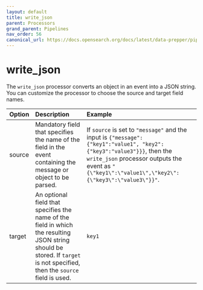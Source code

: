 ```yaml
---
layout: default
title: write_json
parent: Processors
grand_parent: Pipelines
nav_order: 56
canonical_url: https://docs.opensearch.org/docs/latest/data-prepper/pipelines/configuration/processors/write-json/
---
```


# write_json


The `write_json` processor converts an object in an event into a JSON string. You can customize the processor to choose the source and target field names.

<!--
This table is autogenerated. Do not edit it.
- name: write_json
- pluginType: processor
- source: https://github.com/opensearch-project/data-prepper/blob/f0bd8d8e4773dc3d7318c19b8623c2213a099a86/data-prepper-plugins/write-json-processor/src/main/java/org/opensearch/dataprepper/plugins/processor/write_json/WriteJsonProcessorConfig.java
-->

Option | Description | Example
:--- | :--- | :---
source | Mandatory field that specifies the name of the field in the event containing the message or object to be parsed. | If `source` is set to `"message"` and the input is `{"message": {"key1":"value1", "key2":{"key3":"value3"}}}`, then the `write_json` processor outputs the event as `"{\"key1\":\"value1\",\"key2\":{\"key3\":\"value3\"}}"`.
target | An optional field that specifies the name of the field in which the resulting JSON string should be stored. If `target` is not specified, then the `source` field is used. | `key1`

